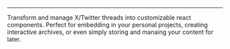 ---

Transform and manage X/Twitter threads into customizable react components. Perfect for 
embedding in your personal projects, creating interactive archives, or even simply storing
and manaing your content for later. 